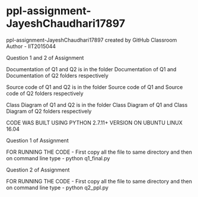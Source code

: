 # ppl-assignment-JayeshChaudhari17897
ppl-assignment-JayeshChaudhari17897 created by GitHub Classroom
Author - IIT2015044

Question 1 and 2 of Assignment

Documentation of Q1 and Q2 is in the folder Documentation of Q1 and Documentation of Q2 folders respectively


Source code of Q1 and Q2 is in the folder Source code of Q1 and Source code of Q2 folders respectively


Class Diagram of Q1 and Q2 is in the folder Class Diagram of Q1 and Class Diagram of Q2 folders respectively

CODE WAS BUILT USING PYTHON 2.7.11+ VERSION ON UBUNTU LINUX 16.04


Question 1 of Assignment

FOR RUNNING THE CODE - First copy all the file to same directory
and then on command line type - python q1_final.py

Question 2 of Assignment


FOR RUNNING THE CODE - First copy all the file to same directory
and then on command line type - python q2_ppl.py
